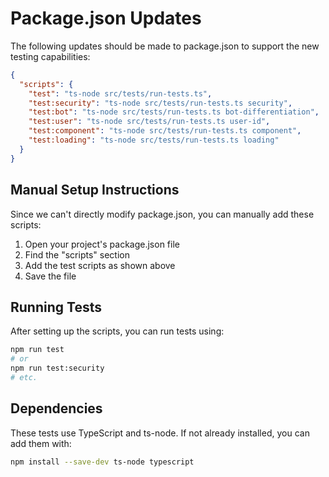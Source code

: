 
# Package.json Updates

The following updates should be made to package.json to support the new testing capabilities:

```json
{
  "scripts": {
    "test": "ts-node src/tests/run-tests.ts",
    "test:security": "ts-node src/tests/run-tests.ts security",
    "test:bot": "ts-node src/tests/run-tests.ts bot-differentiation",
    "test:user": "ts-node src/tests/run-tests.ts user-id",
    "test:component": "ts-node src/tests/run-tests.ts component", 
    "test:loading": "ts-node src/tests/run-tests.ts loading"
  }
}
```

## Manual Setup Instructions

Since we can't directly modify package.json, you can manually add these scripts:

1. Open your project's package.json file
2. Find the "scripts" section
3. Add the test scripts as shown above
4. Save the file

## Running Tests

After setting up the scripts, you can run tests using:

```bash
npm run test
# or
npm run test:security
# etc.
```

## Dependencies

These tests use TypeScript and ts-node. If not already installed, you can add them with:

```bash
npm install --save-dev ts-node typescript
```
